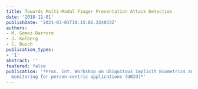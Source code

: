 ```yaml
---
title: Towards Multi-Modal Finger Presentation Attack Detection
date: '2018-11-01'
publishDate: '2021-03-01T10:15:02.224033Z'
authors:
- M. Gomez-Barrero
- J. Kolberg
- C. Busch
publication_types:
- '1'
abstract: ''
featured: false
publication: '*Proc. Int. Workshop on Ubiquitous implicit Biometrics and health signals
  monitoring for person-centric applications (UBIO)*'
---
```


